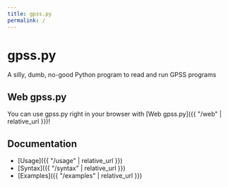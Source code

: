 ```yaml
---
title: gpss.py
permalink: /
---
```


# gpss.py
A silly, dumb, no-good Python program to read and run GPSS programs

## Web gpss.py
You can use gpss.py right in your browser with
[Web gpss.py]({{ "/web" | relative_url }})!

## Documentation
- [Usage]({{ "/usage" | relative_url }})
- [Syntax]({{ "/syntax" | relative_url }})
- [Examples]({{ "/examples" | relative_url }})
